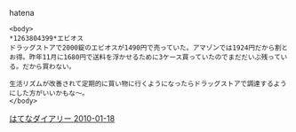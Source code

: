 
hatena

```
<body>
*1263804399*エビオス
ドラッグストアで2000錠のエビオスが1490円で売っていた。アマゾンでは1924円だから割とお得。昨年11月に1680円で送料を浮かせるために3ケース買っていたのでまだだいぶ残っている。だから買わない。

生活リズムが改善されて定期的に買い物に行くようになったらドラッグストアで調達するようにした方がいいかもな～。
</body>
```


[はてなダイアリー 2010-01-18](https://nishiohirokazu.hatenadiary.org/archive/2010/01/18)